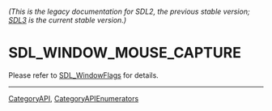 ###### (This is the legacy documentation for SDL2, the previous stable version; [SDL3](https://wiki.libsdl.org/SDL3/) is the current stable version.)
# SDL_WINDOW_MOUSE_CAPTURE

Please refer to [SDL_WindowFlags](SDL_WindowFlags) for details.

----
[CategoryAPI](CategoryAPI), [CategoryAPIEnumerators](CategoryAPIEnumerators)

